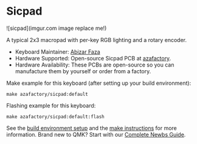 # Sicpad

![sicpad](imgur.com image replace me!)

A typical 2x3 macropad with per-key RGB lighting and a rotary encoder.

* Keyboard Maintainer: [Abizar Faza](https://github.com/azaffaza)
* Hardware Supported: Open-source Sicpad PCB at [azafactory](https://github.com/azaffaza/azafactory).
* Hardware Availability: These PCBs are open-source so you can manufacture them by yourself or order from a factory.

Make example for this keyboard (after setting up your build environment):

    make azafactory/sicpad:default

Flashing example for this keyboard:

    make azafactory/sicpad:default:flash

See the [build environment setup](https://docs.qmk.fm/#/getting_started_build_tools) and the [make instructions](https://docs.qmk.fm/#/getting_started_make_guide) for more information. Brand new to QMK? Start with our [Complete Newbs Guide](https://docs.qmk.fm/#/newbs).